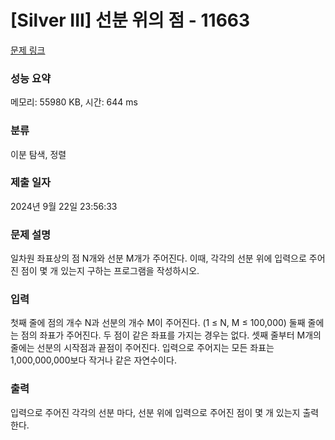 # [Silver III] 선분 위의 점 - 11663 

[문제 링크](https://www.acmicpc.net/problem/11663) 

### 성능 요약

메모리: 55980 KB, 시간: 644 ms

### 분류

이분 탐색, 정렬

### 제출 일자

2024년 9월 22일 23:56:33

### 문제 설명

<p>일차원 좌표상의 점 N개와 선분 M개가 주어진다. 이때, 각각의 선분 위에 입력으로 주어진 점이 몇 개 있는지 구하는 프로그램을 작성하시오.</p>

### 입력 

 <p>첫째 줄에 점의 개수 N과 선분의 개수 M이 주어진다. (1 ≤ N, M ≤ 100,000) 둘째 줄에는 점의 좌표가 주어진다. 두 점이 같은 좌표를 가지는 경우는 없다. 셋째 줄부터 M개의 줄에는 선분의 시작점과 끝점이 주어진다. 입력으로 주어지는 모든 좌표는 1,000,000,000보다 작거나 같은 자연수이다.</p>

### 출력 

 <p>입력으로 주어진 각각의 선분 마다, 선분 위에 입력으로 주어진 점이 몇 개 있는지 출력한다.</p>

